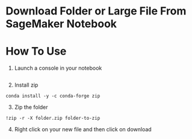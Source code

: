 # Download Folder or Large File From SageMaker Notebook

# How To Use
1. Launch a console in your notebook
```

```
2. Install zip
```
conda install -y -c conda-forge zip
```
3. Zip the folder
```
!zip -r -X folder.zip folder-to-zip
```
4. Right click on your new file and then click on download
